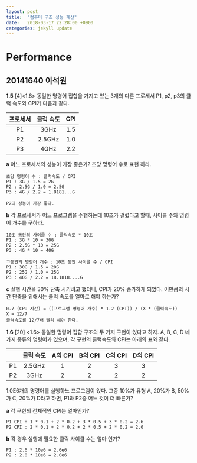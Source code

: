 ```yaml
---
layout: post
title:  "컴퓨터 구조 성능 계산"
date:   2018-03-17 22:28:00 +0900
categories: jekyll update
---
```

# Performance
## 20141640 이석원
**1.5** [4]<1.6> 동일한 명령어 집합을 가지고 있는 3개의 다른 프로세서 P1, p2, p3의 클럭 속도와 CPI가 다음과 같다.

| 프로세서| 클럭 속도 | CPI  |
|:-------------:|:-------------:|:-----:|
| P1   | 3GHz | 1.5 |
| P2  | 2.5GHz    |  1.0 |
| P3 | 4GHz   |  2.2 |

**a** 어느 프로세서의 성능이 가장 좋은가? 초당 명령어 수로 표현 하라.

```
초당 명령어 수 : 클럭속도 / CPI
P1 : 3G / 1.5 = 2G
P2 : 2.5G / 1.0 = 2.5G
P3 : 4G / 2.2 = 1.8181...G

P2의 성능이 가장 좋다.
```
**b** 각 프로세서가 어느 프로그램을 수행하는데 10초가 걸렸다고 할때, 사이클 수와 명령어 개수를 구하라.
```
10초 동안의 사이클 수 : 클럭속도 * 10초
P1 : 3G * 10 = 30G
P2 : 2.5G * 10 = 25G
P3 : 4G * 10 = 40G

그동안의 명령어 개수 : 10초 동안 사이클 수 / CPI
P1 : 30G / 1.5 = 20G
P2 : 25G / 1.0 = 25G
P3 : 40G / 2.2 = 18.1818....G
```
**c** 실행 시간을 30% 단축 시키려고 했더니, CPI가 20% 증가하게 되었다. 이만큼의 시간 단축을 위해서는 클럭 속도를 얼마로 해야 하는가?
```
0.7 (CPU 시간) = ((프로그램 명령어 개수) * 1.2 (CPI)) / (X * (클럭속도))
X = 12/7
클럭속도를 12/7배 빨리 해야 한다.
```
**1.6** [20] <1.6> 동일한 명령어 집합 구조의 두 가지 구현이 있다고 하자. A, B, C, D 네 가지 종류의 명령어가 있으며, 각 구현의 클럭속도와 CPI는 아래의 표와 같다.

| | 클럭 속도 | A의 CPI | B의 CPI | C의 CPI | D의 CPI |
|:--|:---------:|:-------:|:------:|:-------:|:------:|
| P1  | 2.5GHz | 1 | 2 | 3 | 3 |
| P2  | 3GHz    | 2 | 2 | 2 | 2 |

 1.0E6개의 명령어를 실행하느 프로그램이 있다. 그중 10%가 유형 A, 20%가 B, 50%가 C, 20%가 D라고 하면, P1과 P2중 어느 것이 더 빠른가?

**a** 각 구현의 전체적인 CPI는 얼마인가?
```
P1 CPI : 1 * 0.1 + 2 * 0.2 + 3 * 0.5 + 3 * 0.2 = 2.6
P2 CPI : 2 * 0.1 + 2 * 0.2 + 2 * 0.5 + 2 * 0.2 = 2.0
```
**b** 각 경우 실행에 필요한 클럭 사이클 수는 얼마 인가?
```
P1 : 2.6 * 10e6 = 2.6e6
P2 : 2.0 * 10e6 = 2.0e6
```
